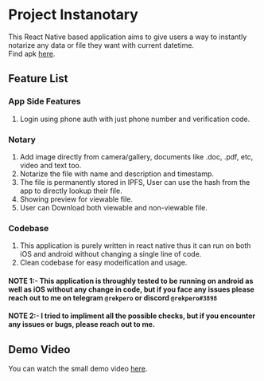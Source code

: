 # Project Instanotary
This React Native based application aims to give users a way to instantly notarize any data or file they want with current datetime.<br>
Find apk [here](https://gitlab.com/mmitrasish/bluzellenotaryapp/-/releases/).
## Feature List
### App Side Features
1. Login using phone auth with just phone number and verification code.
### Notary
1. Add image directly from camera/gallery, documents like .doc, .pdf, etc, video and text too.
2. Notarize the file with name and description and timestamp.
3. The file is permanently stored in IPFS, User can use the hash from the app to directly lookup their file.
4. Showing preview for viewable file.
5. User can Download both viewable and non-viewable file.
### Codebase
1. This application is purely written in react native thus it can run on both iOS and android without changing a single line of code.
2. Clean codebase for easy modeification and usage.

#### NOTE 1:- This application is throughly tested to be running on android as well as iOS without any change in code, but if you face any issues please reach out to me on telegram `@rekpero` or discord `@rekpero#3898`
#### NOTE 2:- I tried to impliment all the possible checks, but if you encounter any issues or bugs, please reach out to me.

## Demo Video
You can watch the small demo video [here](https://drive.google.com/file/d/1Mm8V093ULBbVRPmZH0JZQ6uhasFEbQXB/view?usp=sharing).
